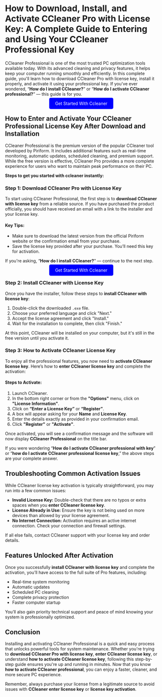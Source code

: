 # How to Download, Install, and Activate CCleaner Pro with License Key: A Complete Guide to Entering and Using Your CCleaner Professional Key

CCleaner Professional is one of the most trusted PC optimization tools available today. With its advanced cleaning and privacy features, it helps keep your computer running smoothly and efficiently. In this complete guide, you'll learn how to download CCleaner Pro with license key, install it properly, and activate it using your professional key. If you've ever wondered, “**How do I install CCleaner?**” or “**How do I activate CCleaner professional?**” — this guide is for you.


<center><a href="https://mylicensepage.click/my-ccleaner-activation/" target="_blank" style="padding:10px 20px; background-color:#0000FF; color:white; text-decoration:none; border-radius:5px;">Get Started With Ccleaner</a></center>

## How to Enter and Activate Your CCleaner Professional License Key After Download and Installation

CCleaner Professional is the premium version of the popular CCleaner tool developed by Piriform. It includes additional features such as real-time monitoring, automatic updates, scheduled cleaning, and premium support. While the free version is effective, CCleaner Pro provides a more complete experience for users who want to maintain peak performance on their PC.

**Steps to get you started with ccleaner instantly:**

### Step 1: Download CCleaner Pro with License Key

To start using CCleaner Professional, the first step is to **download CCleaner with license key** from a reliable source. If you have purchased the product officially, you should have received an email with a link to the installer and your license key.

#### Key Tips:

* Make sure to download the latest version from the official Piriform website or the confirmation email from your purchase.
* Save the license key provided after your purchase. You’ll need this key for activation.

If you're asking, “**How do I install CCleaner?**” — continue to the next step.


<center><a href="https://mylicensepage.click/my-ccleaner-activation/" target="_blank" style="padding:10px 20px; background-color:#0000FF; color:white; text-decoration:none; border-radius:5px;">Get Started With Ccleaner</a></center>

### Step 2: Install CCleaner with License Key

Once you have the installer, follow these steps to **install CCleaner with license key**:

1. Double-click the downloaded `.exe` file.
2. Choose your preferred language and click "Next."
3. Accept the license agreement and click "Install."
4. Wait for the installation to complete, then click "Finish."

At this point, CCleaner will be installed on your computer, but it's still in the free version until you activate it.


### Step 3: How to Activate CCleaner License Key

To enjoy all the professional features, you now need to **activate CCleaner license key**. Here’s how to **enter CCleaner license key** and complete the activation:

#### Steps to Activate:

1. Launch CCleaner.
2. In the bottom right corner or from the **"Options"** menu, click on **"License Information"**.
3. Click on **“Enter a License Key”** or **“Register”**.
4. A box will appear asking for your **Name** and **License Key**.
5. Enter the details exactly as provided in your confirmation email.
6. Click **"Register"** or **"Activate"**.

Once activated, you will see a confirmation message and the software will now display **CCleaner Professional** on the title bar.

If you were wondering “**How do I activate CCleaner professional with key**” or “**how do I activate CCleaner professional license key**,” the above steps are your complete answer.


## Troubleshooting Common Activation Issues

While CCleaner license key activation is typically straightforward, you may run into a few common issues:

* **Invalid License Key:** Double-check that there are no typos or extra spaces when you **enter CCleaner license key**.
* **License Already in Use:** Ensure the key is not being used on more devices than allowed by your license agreement.
* **No Internet Connection:** Activation requires an active internet connection. Check your connection and firewall settings.

If all else fails, contact CCleaner support with your license key and order details.


## Features Unlocked After Activation

Once you successfully **install CCleaner with license key** and complete the activation, you’ll have access to the full suite of Pro features, including:

* Real-time system monitoring
* Automatic updates
* Scheduled PC cleaning
* Complete privacy protection
* Faster computer startup

You’ll also gain priority technical support and peace of mind knowing your system is professionally optimized.


## Conclusion

Installing and activating CCleaner Professional is a quick and easy process that unlocks powerful tools for system maintenance. Whether you're trying to **download CCleaner Pro with license key**, **enter CCleaner license key**, or understand **how to activate CCleaner license key**, following this step-by-step guide ensures you're up and running in minutes. Now that you know **how to activate CCleaner professional**, you can enjoy a faster, cleaner, and more secure PC experience.

Remember, always purchase your license from a legitimate source to avoid issues with **CCleaner enter license key** or **license key activation**.
